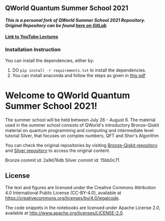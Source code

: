 ## QWorld Quantum Summer School 2021
***This is a personal fork of QWorld Summer School 2021 Repository.
Original Repository can be found [here on GitLab](https://gitlab.com/qworld/qeducation/qeducation-coordinators/summer-school-2021)***

#### [Link to YouTube Lectures](https://www.youtube.com/playlist?list=PL5Vz5U367jCT-Xi8-qX7KcThKL-zL1zNs)

### Installation Instruction
You can install the dependencies, either by:
1. DO `pip install -r requirements.txt` to install the dependencies. 
2. You can install anaconda and follow the steps as given in [this pdf](https://github.com/dev-aditya/QWorld_Summer_School_2021/blob/original/Installation.pdf)

# Welcome to QWorld Quantum Summer School 2021!

The summer school will be held between July 26 - August 6. The material used in the summer school consists of QWorld's introductory Bronze-Qiskit material on quantum programming and computing and intermediate level tutorial Silver, that focuses on complex numbers, QFT and Shor's Algorithm 

You can check the original repositories by visiting [Bronze-Qiskit repository](https://gitlab.com/qworld/bronze-qiskit) and [Silver repository](https://gitlab.com/qworld/silver) to access the original content. 

Bronze commit id: 2a9d76db
Silver commit id: 15bb0c71


## License

The text and figures are licensed under the Creative Commons Attribution 4.0 International Public License (CC-BY-4.0), available at https://creativecommons.org/licenses/by/4.0/legalcode.

The code snippets in the notebooks are licensed under Apache License 2.0, available at http://www.apache.org/licenses/LICENSE-2.0.
